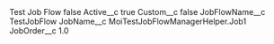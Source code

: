 <?xml version="1.0" encoding="UTF-8"?>
<CustomMetadata xmlns="http://soap.sforce.com/2006/04/metadata" xmlns:xsi="http://www.w3.org/2001/XMLSchema-instance" xmlns:xsd="http://www.w3.org/2001/XMLSchema">
    <label>Test Job Flow</label>
    <protected>false</protected>
    <values>
        <field>Active__c</field>
        <value xsi:type="xsd:boolean">true</value>
    </values>
    <values>
        <field>Custom__c</field>
        <value xsi:type="xsd:boolean">false</value>
    </values>
    <values>
        <field>JobFlowName__c</field>
        <value xsi:type="xsd:string">TestJobFlow</value>
    </values>
    <values>
        <field>JobName__c</field>
        <value xsi:type="xsd:string">MoiTestJobFlowManagerHelper.Job1</value>
    </values>
    <values>
        <field>JobOrder__c</field>
        <value xsi:type="xsd:double">1.0</value>
    </values>
</CustomMetadata>
